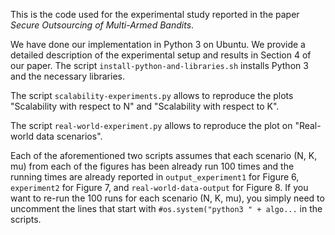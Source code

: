 This is the code used for the experimental study reported in the paper *Secure Outsourcing of Multi-Armed Bandits*.

We have done our implementation in Python 3 on Ubuntu.
We provide a detailed description of the experimental setup and results in Section 4 of our paper.
The script `install-python-and-libraries.sh` installs Python 3 and the necessary libraries.

The script `scalability-experiments.py` allows to reproduce the plots "Scalability with respect to N" and "Scalability with respect to K".

The script `real-world-experiment.py` allows to reproduce the plot on "Real-world data scenarios".

Each of the aforementioned two scripts assumes that each scenario (N, K, mu) from each of the figures has been already run 100 times and the running times are already reported in `output_experiment1` for Figure 6, `experiment2` for Figure 7, and `real-world-data-output` for Figure 8.
If you want to re-run the 100 runs for each scenario (N, K, mu), you simply need to uncomment the lines that start with `#os.system("python3 " + algo...` in the scripts.

